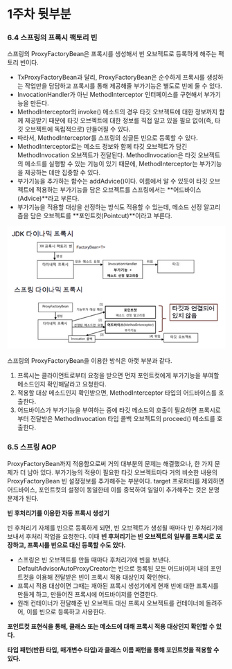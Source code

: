 # 1주차 뒷부분

### 6.4 스프링의 프록시 팩토리 빈

스프링의 ProxyFactoryBean은 프록시를 생성해서 빈 오브젝트로 등록하게 해주는 팩토리 빈이다.

- TxProxyFactoryBean과 달리, ProxyFactoryBean은 순수하게 프록시를 생성하는 작업만을 담담하고 프록시를 통해 제공해줄 부가기능은 별도로 빈에 둘 수 있다.
- InvocationHandler가 아닌 MethodInterceptor 인터페이스를 구현해서 부가기능을 만든다.
- MethodInterceptor의 invoke() 메소드의 경우 타깃 오브젝트에 대한 정보까지 함께 제공받기 때문에 타깃 오브젝트에 대한 정보를 직접 알고 있을 필요 없이(즉, 타깃 오브젝트에 독립적으로) 만들어질 수 있다.
- 따라서, MethodInterceptor를 스프링의 싱글톤 빈으로 등록할 수 있다.
- MethodInterceptor로는 메소드 정보와 함께 타깃 오브젝트가 담긴 MethodInvocation 오브젝트가 전달된다. MethodInvocation은 타깃 오브젝트의 메소드를 실행할 수 있는 기능이 있기 때문에, MethodInterceptor는 부가기능을 제공하는 데만 집중할 수 있다.
- 부가기능을 추가하는 함수는 addAdvice()이다. 이름에서 알 수 있듯이 타깃 오브젝트에 적용하는 부가기능을 담은 오브젝트를 스프링에서는 **어드바이스(Advice)**라고 부른다.
- 부가기능을 적용할 대상을 선정하는 방식도 적용할 수 있는데, 메소드 선정 알고리즘을 담은 오브젝트를 **포인트컷(Pointcut)**이라고 부른다.

![image.png](image_3.png)

스프링의 ProxyFactoryBean을 이용한 방식은 아랫 부분과 같다.

1. 프록시는 클라이언트로부터 요청을 받으면 먼저 포인트컷에게 부가기능을 부여할 메소드인지 확인해달라고 요청한다.
2. 적용할 대상 메소드인지 확인받으면, MethodInterceptor 타입의 어드바이스를 호출한다.
3. 어드바이스가 부가기능을 부여하는 중에 타깃 메소드의 호출이 필요하면 프록시로부터 전달받은 MethodInvocation 타입 콜백 오브젝트의 proceed() 메소드를 호출한다.

### 6.5 스프링 AOP

ProxyFactoryBean까지 적용함으로써 거의 대부분의 문제는 해결했으나, 한 가지 문제가 더 남아 있다. 부가기능의 적용이 필요한 타깃 오브젝트마다 거의 비슷한 내용의 ProxyFactoryBean 빈 설정정보를 추가해주는 부분이다. target 프로퍼티를 제외하면 어드바이스, 포인트컷의 설정이 동일한테 이를 중복하여 일일이 추가해주는 것은 분명 문제가 된다.

**빈 후처리기를 이용한 자동 프록시 생성기**

빈 후처리기 자체를 빈으로 등록하게 되면, 빈 오브젝트가 생성될 때마다 빈 후처리기에 보내서 후처리 작업을 요청한다. 이때 **빈 후처리기는 빈 오브젝트의 일부를 프록시로 포장하고, 프록시를 빈으로 대신 등록할 수도 있다.**

- 스프링은 빈 오브젝트를 만들 때마다 후처리기에 빈을 보낸다. DefaultAdvisorAutoProxyCreator는 빈으로 등록된 모든 어드바이저 내의 포인트컷을 이용해 전달받은 빈이 프록시 적용 대상인지 확인한다.
- 프록시 적용 대상이면 그때는 재아된 프록시 생성기에게 현재 빈에 대한 프록시를 만들게 하고, 만들어진 프록시에 어드바이저를 연결한다.
- 원래 컨테이너가 전달해준 빈 오브젝트 대신 프록시 오브젝트를 컨테이너에 돌려주어, 이를 빈으로 등록하고 사용한다.

**포인트컷 표현식을 통해, 클래스 또는 메소드에 대해 프록시 적용 대상인지 확인할 수 있다.**

**타입 패턴(반환 타입, 매개변수 타입)과 클래스 이름 패턴을 통해 포인트컷을 적용할 수 있다.**